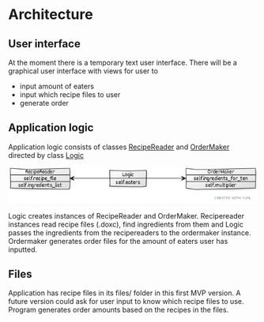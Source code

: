 
# Architecture


## User interface
At the moment there is a temporary text user interface. There will be a graphical user interface with views for user to
- input amount of eaters
- input which recipe files to user
- generate order

## Application logic
Application logic consists of classes [RecipeReader](https://github.com/anuvirtane/ot-harjoitustyo/blob/main/src/recipereader/recipereader.py) and [OrderMaker](https://github.com/anuvirtane/ot-harjoitustyo/blob/main/src/ordermaker/ordermaker.py) directed by class [Logic](https://github.com/anuvirtane/ot-harjoitustyo/blob/main/src/logic/logic.py)

![Classes](../files/classes.jpg)

Logic creates instances of RecipeReader and OrderMaker. Recipereader instances read recipe files (.doxc), find ingredients from them and Logic passes the ingredients from the recipereaders to the ordermaker instance. Ordermaker generates order files for the amount of eaters user has inputted.

## Files

Application has recipe files in its files/ folder in this first MVP version. A future version could ask for user input to know which recipe files to use. Program generates order amounts based on the recipes in the files.







